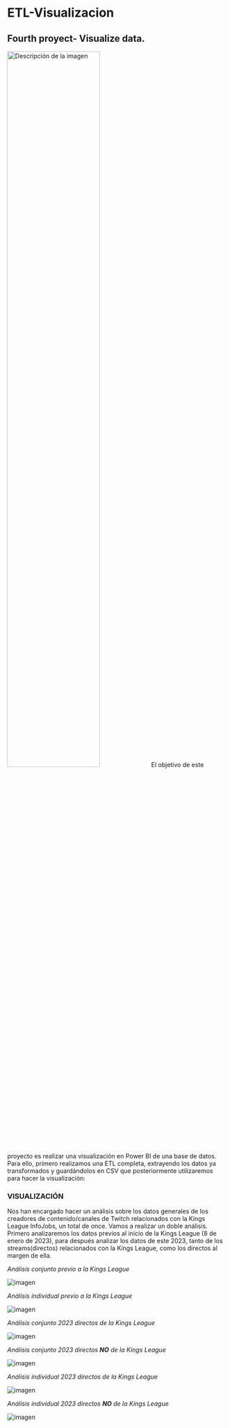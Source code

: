 # ETL-Visualizacion
## Fourth proyect- Visualize data.
<img src="https://github.com/Jaimercmail/ETL-Visualizacion/blob/main/Multimedia/kings-league.jpg" alt="Descripción de la imagen" width="65%">
El objetivo de este proyecto es realizar una visualización en Power BI de una base de datos. Para ello, primero realizamos una ETL completa, extrayendo los datos ya transformados y guardándolos en CSV que posteriormente utilizaremos para hacer la visualización:

### VISUALIZACIÓN
Nos han encargado hacer un análisis sobre los datos generales de los creadores de contenido/canales de Twitch relacionados con la Kings League InfoJobs, un total de once. Vamos a realizar un doble análisis. Primero analizaremos los datos previos al inicio de la Kings League (8 de enero de 2023), para después analizar los datos de este 2023, tanto de los streams(directos) relacionados con la Kings League, como los directos al margen de ella.

*Análisis conjunto previo a la Kings League*

![imagen](https://github.com/Jaimercmail/ETL-Visualizacion/assets/138033149/ec31bf0e-0fd8-48e7-8493-1463af56b76d)

*Análisis individual previo a la Kings League*

![imagen](https://github.com/Jaimercmail/ETL-Visualizacion/assets/138033149/86f674f0-f443-451d-b4b1-b772afb62a8b)

*Análisis conjunto 2023 directos de la Kings League*

![imagen](https://github.com/Jaimercmail/ETL-Visualizacion/assets/138033149/3b6dd0b8-5f7f-4da2-847d-5f92bef92bec)

*Análisis conjunto 2023 directos **NO** de la Kings League*

![imagen](https://github.com/Jaimercmail/ETL-Visualizacion/assets/138033149/486b285d-471e-41af-a905-5967add02f7e)

*Análisis individual 2023 directos de la Kings League*

![imagen](https://github.com/Jaimercmail/ETL-Visualizacion/assets/138033149/9e088b1b-e3c8-4b46-b267-10785d7c06c6)

*Análisis individual 2023 directos **NO** de la Kings League*

![imagen](https://github.com/Jaimercmail/ETL-Visualizacion/assets/138033149/937f991d-a1e5-40df-8ba8-ce0956ebc55a)





